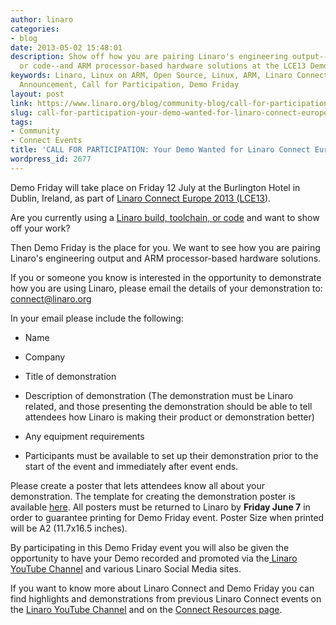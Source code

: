 ```yaml
---
author: linaro
categories:
- blog
date: 2013-05-02 15:48:01
description: Show off how you are pairing Linaro's engineering output--a build, toolchain,
  or code--and ARM processor-based hardware solutions at the LCE13 Demo Friday event.
keywords: Linaro, Linux on ARM, Open Source, Linux, ARM, Linaro Connect, LCE13-Dublin,
  Announcement, Call for Participation, Demo Friday
layout: post
link: https://www.linaro.org/blog/community-blog/call-for-participation-your-demo-wanted-for-linaro-connect-europe-2013/
slug: call-for-participation-your-demo-wanted-for-linaro-connect-europe-2013
tags:
- Community
- Connect Events
title: 'CALL FOR PARTICIPATION: Your Demo Wanted for Linaro Connect Europe 2013'
wordpress_id: 2677
---
```


Demo Friday will take place on Friday 12 July at the Burlington Hotel in Dublin, Ireland, as part of [Linaro Connect Europe 2013 (LCE13](http://www.linaro.org/connect)).

Are you currently using a [Linaro build, toolchain, or code](http://www.linaro.org/downloads/) and want to show off your work?

Then Demo Friday is the place for you. We want to see how you are pairing Linaro's engineering output and ARM processor-based hardware solutions.

If you or someone you know is interested in the opportunity to demonstrate how you are using Linaro, please email the details of your demonstration to: [connect@linaro.org](mailto:connect@linaro.org)

In your email please include the following:


  * Name

  * Company

  * Title of demonstration
  
  * Description of demonstration (The demonstration must be Linaro related, and those presenting the demonstration should be able to tell attendees how Linaro is making their product or demonstration better)

  * Any equipment requirements

  * Participants must be available to set up their demonstration prior to the start of the event and immediately after event ends.

Please create a poster that lets attendees know all about your demonstration. The template for creating the demonstration poster is available [here](/assets/blog/Demo-Friday-Demo-Poster-Template_LCE13_Dublin.odp). All posters must be returned to Linaro by **Friday June 7** in order to guarantee printing for Demo Friday event. Poster Size when printed will be A2 (11.7x16.5 inches).

By participating in this Demo Friday event you will also be given the opportunity to have your Demo recorded and promoted via the[ Linaro YouTube Channel](http://www.youtube.com/playlist?list=PLHMIcjAkq7Et20mZ_LMoJXpRxxoGNlQjV) and various Linaro Social Media sites.

If you want to know more about Linaro Connect and Demo Friday you can find highlights and demonstrations from previous Linaro Connect events on the [Linaro YouTube Channel](http://www.youtube.com/user/linaroorg) and on the [Connect Resources page](http://www.linaro.org/connect-resources/Q/lce12#videos).